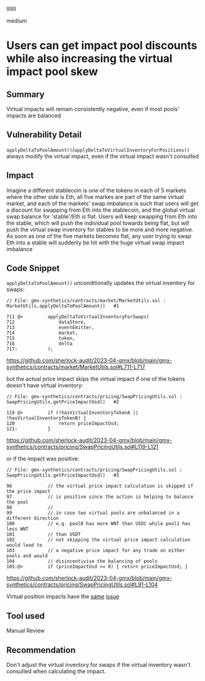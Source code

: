 IllIllI

medium

# Users can get impact pool discounts while also increasing the virtual impact pool skew

## Summary

Virtual impacts will remain consistently negative, even if most pools' impacts are balanced


## Vulnerability Detail

`applyDeltaToPoolAmount()`/`applyDeltaToVirtualInventoryForPositions()` always modify the virtual impact, even if the virtual impact wasn't consulted


## Impact

Imagine a different stablecoin is one of the tokens in each of 5 markets where the other side is Eth, all five markes are part of the same virtual market, and each of the markets' swap imbalance is such that users will get a discount for swapping from Eth into the stablecoin, and the global virtual swap balance for 'stable'/Eth is flat. Users will keep swapping from Eth into the stable, which will push the individual pool towards being flat, but will push the virtual swap inventory for stables to be more and more negative. As soon as one of the five markets becomes flat, any user trying to swap Eth into a stable will suddenly be hit with the huge virtual swap impact imbalance


## Code Snippet

`applyDeltaToPoolAmount()` unconditionally updates the virtual inventory for swaps:
```solidity
// File: gmx-synthetics/contracts/market/MarketUtils.sol : MarketUtils.applyDeltaToPoolAmount()   #1

711 @>         applyDeltaToVirtualInventoryForSwaps(
712                dataStore,
713                eventEmitter,
714                market,
715                token,
716                delta
717:           );
```
https://github.com/sherlock-audit/2023-04-gmx/blob/main/gmx-synthetics/contracts/market/MarketUtils.sol#L711-L717

but the actual price impact skips the virtual impact if one of the tokens doesn't have virtual inventory:
```solidity
// File: gmx-synthetics/contracts/pricing/SwapPricingUtils.sol : SwapPricingUtils.getPriceImpactUsd()   #2

119 @>         if (!hasVirtualInventoryTokenA || !hasVirtualInventoryTokenB) {
120                return priceImpactUsd;
121:           }
```
https://github.com/sherlock-audit/2023-04-gmx/blob/main/gmx-synthetics/contracts/pricing/SwapPricingUtils.sol#L119-L121

or if the impact was positive:
```solidity
// File: gmx-synthetics/contracts/pricing/SwapPricingUtils.sol : SwapPricingUtils.getPriceImpactUsd()   #3

96             // the virtual price impact calculation is skipped if the price impact
97             // is positive since the action is helping to balance the pool
98             //
99             // in case two virtual pools are unbalanced in a different direction
100            // e.g. pool0 has more WNT than USDC while pool1 has less WNT
101            // than USDT
102            // not skipping the virtual price impact calculation would lead to
103            // a negative price impact for any trade on either pools and would
104            // disincentivise the balancing of pools
105:@>         if (priceImpactUsd >= 0) { return priceImpactUsd; }
```
https://github.com/sherlock-audit/2023-04-gmx/blob/main/gmx-synthetics/contracts/pricing/SwapPricingUtils.sol#L91-L104

Virtual position impacts have the [same](https://github.com/sherlock-audit/2023-04-gmx/blob/main/gmx-synthetics/contracts/market/MarketUtils.sol#L883-L896) [issue](https://github.com/sherlock-audit/2023-04-gmx/blob/main/gmx-synthetics/contracts/pricing/PositionPricingUtils.sol#L233)


## Tool used

Manual Review


## Recommendation

Don't adjust the virtual inventory for swaps if the virtual inventory wasn't consulted when calculating the impact.

